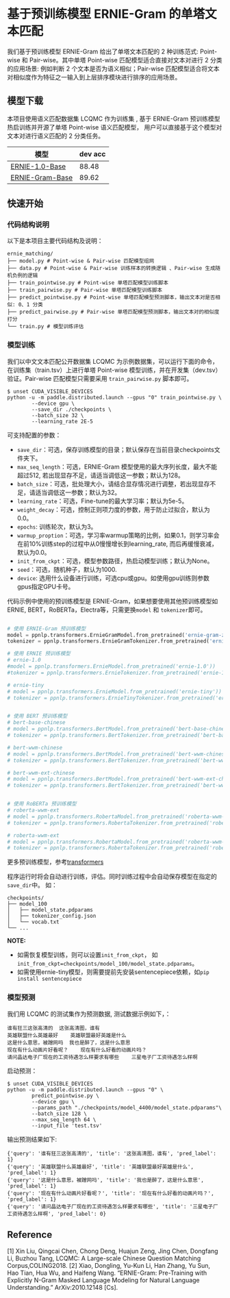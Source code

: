 # 基于预训练模型 ERNIE-Gram 的单塔文本匹配

我们基于预训练模型 ERNIE-Gram 给出了单塔文本匹配的 2 种训练范式: Point-wise 和 Pair-wise。其中单塔 Point-wise 匹配模型适合直接对文本对进行 2 分类的应用场景: 例如判断 2 个文本是否为语义相似；Pair-wise 匹配模型适合将文本对相似度作为特征之一输入到上层排序模块进行排序的应用场景。

## 模型下载
本项目使用语义匹配数据集 LCQMC 作为训练集 , 基于 ERNIE-Gram 预训练模型热启训练并开源了单塔 Point-wise 语义匹配模型， 用户可以直接基于这个模型对文本对进行语义匹配的 2 分类任务。

| 模型  | dev acc |
| ---- | ------- |
| [ERNIE-1.0-Base](https://paddlenlp.bj.bcebos.com/models/text_matching/pointwise_matching_model.tar)  | 88.48 |
| [ERNIE-Gram-Base](https://paddlenlp.bj.bcebos.com/models/text_matching/ernie_gram_zh_pointwise_matching_model.tar)  | 89.62 |

## 快速开始

### 代码结构说明

以下是本项目主要代码结构及说明：

```
ernie_matching/
├── model.py # Point-wise & Pair-wise 匹配模型组网
├── data.py # Point-wise & Pair-wise 训练样本的转换逻辑 、Pair-wise 生成随机负例的逻辑
├── train_pointwise.py # Point-wise 单塔匹配模型训练脚本
├── train_pairwise.py # Pair-wise 单塔匹配模型训练脚本
├── predict_pointwise.py # Point-wise 单塔匹配模型预测脚本，输出文本对是否相似: 0、1 分类
├── predict_pairwise.py # Pair-wise 单塔匹配模型预测脚本，输出文本对的相似度打分
└── train.py # 模型训练评估
```

### 模型训练

我们以中文文本匹配公开数据集 LCQMC 为示例数据集，可以运行下面的命令，在训练集（train.tsv）上进行单塔 Point-wise 模型训练，并在开发集（dev.tsv）验证。Pair-wise 匹配模型只需要采用 `train_pairwise.py` 脚本即可。

```shell
$ unset CUDA_VISIBLE_DEVICES
python -u -m paddle.distributed.launch --gpus "0" train_pointwise.py \
        --device gpu \
        --save_dir ./checkpoints \
        --batch_size 32 \
        --learning_rate 2E-5
```

可支持配置的参数：

* `save_dir`：可选，保存训练模型的目录；默认保存在当前目录checkpoints文件夹下。
* `max_seq_length`：可选，ERNIE-Gram 模型使用的最大序列长度，最大不能超过512, 若出现显存不足，请适当调低这一参数；默认为128。
* `batch_size`：可选，批处理大小，请结合显存情况进行调整，若出现显存不足，请适当调低这一参数；默认为32。
* `learning_rate`：可选，Fine-tune的最大学习率；默认为5e-5。
* `weight_decay`：可选，控制正则项力度的参数，用于防止过拟合，默认为0.0。
* `epochs`: 训练轮次，默认为3。
* `warmup_proption`：可选，学习率warmup策略的比例，如果0.1，则学习率会在前10%训练step的过程中从0慢慢增长到learning_rate, 而后再缓慢衰减，默认为0.0。
* `init_from_ckpt`：可选，模型参数路径，热启动模型训练；默认为None。
* `seed`：可选，随机种子，默认为1000.
* `device`: 选用什么设备进行训练，可选cpu或gpu。如使用gpu训练则参数gpus指定GPU卡号。

代码示例中使用的预训练模型是 ERNIE-Gram，如果想要使用其他预训练模型如 ERNIE, BERT，RoBERTa，Electra等，只需更换`model` 和 `tokenizer`即可。

```python

# 使用 ERNIE-Gram 预训练模型
model = ppnlp.transformers.ErnieGramModel.from_pretrained('ernie-gram-zh')
tokenizer = ppnlp.transformers.ErnieGramTokenizer.from_pretrained('ernie-gram-zh')

# 使用 ERNIE 预训练模型
# ernie-1.0
#model = ppnlp.transformers.ErnieModel.from_pretrained('ernie-1.0'))
#tokenizer = ppnlp.transformers.ErnieTokenizer.from_pretrained('ernie-1.0')

# ernie-tiny
# model = ppnlp.transformers.ErnieModel.from_pretrained('ernie-tiny'))
# tokenizer = ppnlp.transformers.ErnieTinyTokenizer.from_pretrained('ernie-tiny')


# 使用 BERT 预训练模型
# bert-base-chinese
# model = ppnlp.transformers.BertModel.from_pretrained('bert-base-chinese')
# tokenizer = ppnlp.transformers.BertTokenizer.from_pretrained('bert-base-chinese')

# bert-wwm-chinese
# model = ppnlp.transformers.BertModel.from_pretrained('bert-wwm-chinese')
# tokenizer = ppnlp.transformers.BertTokenizer.from_pretrained('bert-wwm-chinese')

# bert-wwm-ext-chinese
# model = ppnlp.transformers.BertModel.from_pretrained('bert-wwm-ext-chinese')
# tokenizer = ppnlp.transformers.BertTokenizer.from_pretrained('bert-wwm-ext-chinese')


# 使用 RoBERTa 预训练模型
# roberta-wwm-ext
# model = ppnlp.transformers.RobertaModel.from_pretrained('roberta-wwm-ext')
# tokenizer = ppnlp.transformers.RobertaTokenizer.from_pretrained('roberta-wwm-ext')

# roberta-wwm-ext
# model = ppnlp.transformers.RobertaModel.from_pretrained('roberta-wwm-ext-large')
# tokenizer = ppnlp.transformers.RobertaTokenizer.from_pretrained('roberta-wwm-ext-large')

```
更多预训练模型，参考[transformers](../../../docs/model_zoo/transformers.rst)

程序运行时将会自动进行训练，评估。同时训练过程中会自动保存模型在指定的`save_dir`中。
如：
```text
checkpoints/
├── model_100
│   ├── model_state.pdparams
│   ├── tokenizer_config.json
│   └── vocab.txt
└── ...
```

**NOTE:**
* 如需恢复模型训练，则可以设置`init_from_ckpt`， 如`init_from_ckpt=checkpoints/model_100/model_state.pdparams`。
* 如需使用ernie-tiny模型，则需要提前先安装sentencepiece依赖，如`pip install sentencepiece`

### 模型预测

我们用 LCQMC 的测试集作为预测数据,  测试数据示例如下，：
```text
谁有狂三这张高清的  这张高清图，谁有
英雄联盟什么英雄最好    英雄联盟最好英雄是什么
这是什么意思，被蹭网吗  我也是醉了，这是什么意思
现在有什么动画片好看呢？    现在有什么好看的动画片吗？
请问晶达电子厂现在的工资待遇怎么样要求有哪些    三星电子厂工资待遇怎么样啊
```

启动预测：

```shell
$ unset CUDA_VISIBLE_DEVICES
python -u -m paddle.distributed.launch --gpus "0" \
        predict_pointwise.py \
        --device gpu \
        --params_path "./checkpoints/model_4400/model_state.pdparams"\
        --batch_size 128 \
        --max_seq_length 64 \
        --input_file 'test.tsv'
```

输出预测结果如下:
```text
{'query': '谁有狂三这张高清的', 'title': '这张高清图，谁有', 'pred_label': 1}
{'query': '英雄联盟什么英雄最好', 'title': '英雄联盟最好英雄是什么', 'pred_label': 1}
{'query': '这是什么意思，被蹭网吗', 'title': '我也是醉了，这是什么意思', 'pred_label': 1}
{'query': '现在有什么动画片好看呢？', 'title': '现在有什么好看的动画片吗？', 'pred_label': 1}
{'query': '请问晶达电子厂现在的工资待遇怎么样要求有哪些', 'title': '三星电子厂工资待遇怎么样啊', 'pred_label': 0}
```

## Reference
[1] Xin Liu, Qingcai Chen, Chong Deng, Huajun Zeng, Jing Chen, Dongfang Li, Buzhou Tang, LCQMC: A Large-scale Chinese Question Matching Corpus,COLING2018.
[2] Xiao, Dongling, Yu-Kun Li, Han Zhang, Yu Sun, Hao Tian, Hua Wu, and Haifeng Wang. “ERNIE-Gram: Pre-Training with Explicitly N-Gram Masked Language Modeling for Natural Language Understanding.” ArXiv:2010.12148 [Cs].
